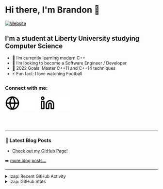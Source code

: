 # Hi there, I'm Brandon 👋 

[![Website](https://img.shields.io/website?label=brandonpyle.netlify.app&style=for-the-badge&url=https%3A%2F%2Fbrandonpyle.netlify.app)](https://brandonpyle.netlify.app/)

## I'm a student at Liberty University studying Computer Science

- 🌱 I’m currently learning modern C++
- 👯 I’m looking to become a Software Engineer / Developer
- 🥅 2022 Goals: Master C++11 and C++14 techniques
- ⚡ Fun fact: I love watching Football

### Connect with me:

[![website](./img/globe-light.svg)](https://brandonpyle.netlify.app#gh-light-mode-only)
[![website](./img/globe-dark.svg)](https://brandonpyle.netlify.app#gh-dark-mode-only)
&nbsp;&nbsp;
[![website](./img/linkedin-light.svg)](https://linkedin.com/in/brandon-pyle#gh-light-mode-only)
[![website](./img/linkedin-dark.svg)](https://linkedin.com/in/brandon-pyle#gh-dark-mode-only)
&nbsp;&nbsp;

<br />
<br />

---

### 📕 Latest Blog Posts

<!-- BLOG-POST-LIST:START -->
- [Check out my GitHub Page!](https://dev.to/bpyle02/check-out-my-github-page-6e2)
<!-- BLOG-POST-LIST:END -->

➡️ [more blog posts...](https://brandonpyle.netlify.app/)

---

<details>
  <summary>:zap: Recent GitHub Activity</summary>
  
<!--START_SECTION:activity-->
<!--END_SECTION:activity-->

</details>

<details>
  <summary>:zap: GitHub Stats</summary>

  <img align="left" alt="Brandon's GitHub Stats" src="https://github-readme-stats.vercel.app/api?username=bpyle02&show_icons=true&hide_border=false&title_color=ff652f&icon_color=FFE400&bg_color=09131B&text_color=ffffff&border_color=0c1a25" />

</details>

[website]: https://brandonpyle.netlify.app/
[linkedin]: https://linkedin.com/in/brandon-pyle/
